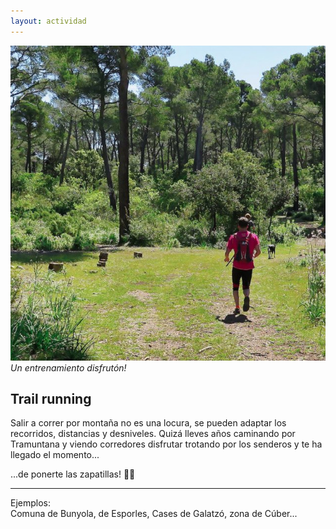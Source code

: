 ```yaml
---
layout: actividad
---
```


![Un entrenamiento disfrutón!](./assets/img/trail.jpg)
*Un entrenamiento disfrutón!*

## Trail running

Salir a correr por montaña no es una locura, se pueden adaptar los recorridos, distancias y desniveles. Quizá lleves años caminando por Tramuntana y viendo corredores disfrutar trotando por los senderos y te ha llegado el momento...

...de ponerte las zapatillas! 🏃🏻

* * *
Ejemplos:<br>
Comuna de Bunyola, de Esporles, Cases de Galatzó, zona de Cúber...
